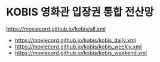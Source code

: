 # KOBIS 영화관 입장권 통합 전산망
https://moviecord.github.io/kobis/all.xml
- https://moviecord.github.io/kobis/kobis_daily.xml
- https://moviecord.github.io/kobis/kobis_weekly.xml
- https://moviecord.github.io/kobis/kobis_weekend.xml


